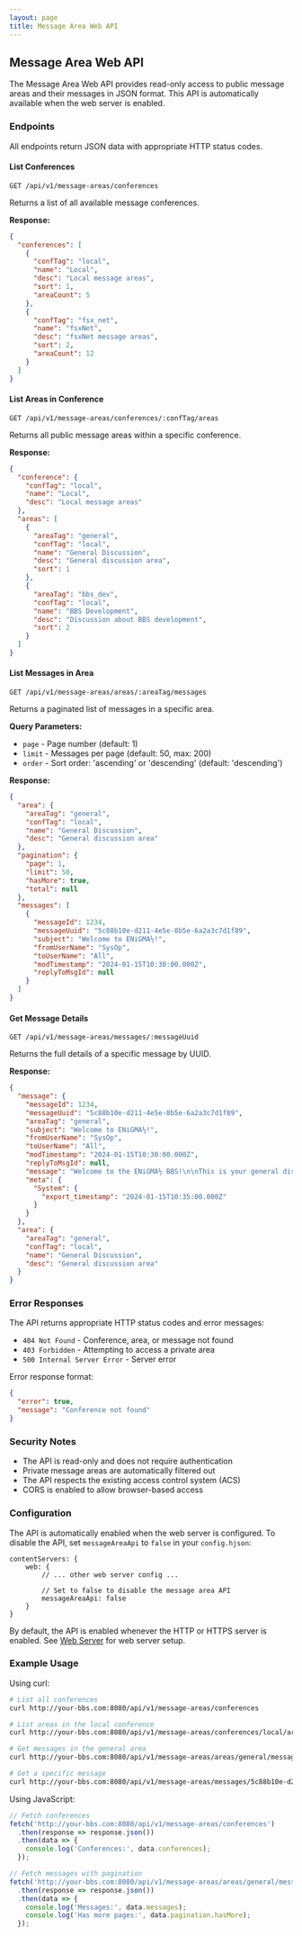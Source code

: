 ```yaml
---
layout: page
title: Message Area Web API
---
```


## Message Area Web API

The Message Area Web API provides read-only access to public message areas and their messages in JSON format. This API is automatically available when the web server is enabled.

### Endpoints

All endpoints return JSON data with appropriate HTTP status codes.

#### List Conferences
```
GET /api/v1/message-areas/conferences
```

Returns a list of all available message conferences.

**Response:**
```json
{
  "conferences": [
    {
      "confTag": "local",
      "name": "Local",
      "desc": "Local message areas",
      "sort": 1,
      "areaCount": 5
    },
    {
      "confTag": "fsx_net", 
      "name": "fsxNet",
      "desc": "fsxNet message areas",
      "sort": 2,
      "areaCount": 12
    }
  ]
}
```

#### List Areas in Conference
```
GET /api/v1/message-areas/conferences/:confTag/areas
```

Returns all public message areas within a specific conference.

**Response:**
```json
{
  "conference": {
    "confTag": "local",
    "name": "Local",
    "desc": "Local message areas"
  },
  "areas": [
    {
      "areaTag": "general",
      "confTag": "local",
      "name": "General Discussion",
      "desc": "General discussion area",
      "sort": 1
    },
    {
      "areaTag": "bbs_dev",
      "confTag": "local", 
      "name": "BBS Development",
      "desc": "Discussion about BBS development",
      "sort": 2
    }
  ]
}
```

#### List Messages in Area
```
GET /api/v1/message-areas/areas/:areaTag/messages
```

Returns a paginated list of messages in a specific area.

**Query Parameters:**
- `page` - Page number (default: 1)
- `limit` - Messages per page (default: 50, max: 200)
- `order` - Sort order: 'ascending' or 'descending' (default: 'descending')

**Response:**
```json
{
  "area": {
    "areaTag": "general",
    "confTag": "local",
    "name": "General Discussion",
    "desc": "General discussion area"
  },
  "pagination": {
    "page": 1,
    "limit": 50,
    "hasMore": true,
    "total": null
  },
  "messages": [
    {
      "messageId": 1234,
      "messageUuid": "5c88b10e-d211-4e5e-8b5e-6a2a3c7d1f89",
      "subject": "Welcome to ENiGMA½!",
      "fromUserName": "SysOp",
      "toUserName": "All",
      "modTimestamp": "2024-01-15T10:30:00.000Z",
      "replyToMsgId": null
    }
  ]
}
```

#### Get Message Details
```
GET /api/v1/message-areas/messages/:messageUuid
```

Returns the full details of a specific message by UUID.

**Response:**
```json
{
  "message": {
    "messageId": 1234,
    "messageUuid": "5c88b10e-d211-4e5e-8b5e-6a2a3c7d1f89",
    "areaTag": "general",
    "subject": "Welcome to ENiGMA½!",
    "fromUserName": "SysOp",
    "toUserName": "All",
    "modTimestamp": "2024-01-15T10:30:00.000Z",
    "replyToMsgId": null,
    "message": "Welcome to the ENiGMA½ BBS!\n\nThis is your general discussion area...",
    "meta": {
      "System": {
        "export_timestamp": "2024-01-15T10:35:00.000Z"
      }
    }
  },
  "area": {
    "areaTag": "general",
    "confTag": "local",
    "name": "General Discussion", 
    "desc": "General discussion area"
  }
}
```

### Error Responses

The API returns appropriate HTTP status codes and error messages:

- `404 Not Found` - Conference, area, or message not found
- `403 Forbidden` - Attempting to access a private area
- `500 Internal Server Error` - Server error

Error response format:
```json
{
  "error": true,
  "message": "Conference not found"
}
```

### Security Notes

- The API is read-only and does not require authentication
- Private message areas are automatically filtered out
- The API respects the existing access control system (ACS)
- CORS is enabled to allow browser-based access

### Configuration

The API is automatically enabled when the web server is configured. To disable the API, set `messageAreaApi` to `false` in your `config.hjson`:

```hjson
contentServers: {
    web: {
        // ... other web server config ...
        
        // Set to false to disable the message area API
        messageAreaApi: false
    }
}
```

By default, the API is enabled whenever the HTTP or HTTPS server is enabled. See [Web Server](../web-server.md) for web server setup.

### Example Usage

Using curl:
```bash
# List all conferences
curl http://your-bbs.com:8080/api/v1/message-areas/conferences

# List areas in the local conference
curl http://your-bbs.com:8080/api/v1/message-areas/conferences/local/areas

# Get messages in the general area
curl http://your-bbs.com:8080/api/v1/message-areas/areas/general/messages?page=1&limit=10

# Get a specific message
curl http://your-bbs.com:8080/api/v1/message-areas/messages/5c88b10e-d211-4e5e-8b5e-6a2a3c7d1f89
```

Using JavaScript:
```javascript
// Fetch conferences
fetch('http://your-bbs.com:8080/api/v1/message-areas/conferences')
  .then(response => response.json())
  .then(data => {
    console.log('Conferences:', data.conferences);
  });

// Fetch messages with pagination
fetch('http://your-bbs.com:8080/api/v1/message-areas/areas/general/messages?page=2&limit=20')
  .then(response => response.json())
  .then(data => {
    console.log('Messages:', data.messages);
    console.log('Has more pages:', data.pagination.hasMore);
  });
``` 